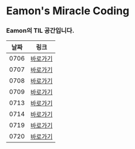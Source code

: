 # Eamon's Miracle Coding 

### Eamon의 TIL 공간입니다.

| 날짜 | 링크         |
| ---- | ------------ |
| 0706 | [바로가기](https://github.com/GleamingStar/miracle-coding/blob/eamon/TIL/TIL_210706.md) |
| 0707 | [바로가기](https://github.com/GleamingStar/miracle-coding/blob/eamon/TIL/TIL_210707.md) |
| 0708 | [바로가기](https://github.com/GleamingStar/miracle-coding/blob/eamon/TIL/TIL_210708.md) |
| 0709 | [바로가기](https://github.com/GleamingStar/miracle-coding/blob/eamon/TIL/TIL_210709.md) |
| 0713 | [바로가기](https://github.com/GleamingStar/miracle-coding/blob/eamon/TIL/TIL_210713.md) |
| 0714 | [바로가기](https://github.com/GleamingStar/miracle-coding/blob/eamon/TIL/TIL_210714.md) |
| 0719 | [바로가기](https://github.com/GleamingStar/miracle-coding/blob/eamon/TIL/TIL_210719.md) |
| 0720 | [바로가기](https://github.com/GleamingStar/miracle-coding/blob/eamon/TIL/TIL_210720.md) |
